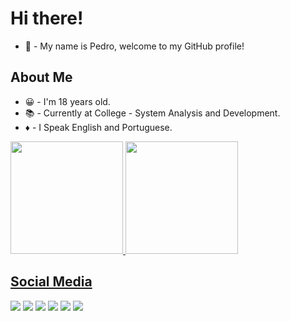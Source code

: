# Hi there!

* 💎 - My name is Pedro, welcome to my GitHub profile!

## About Me
* 😀 - I'm 18 years old.
* 📚 - Currently at College - System Analysis and Development.
* ♦ - I Speak English and Portuguese.

<div>
  <a href="https://github.com/pkielblock">
  <img height="180em" src="https://github-readme-stats.vercel.app/api?username=pkielblock&show_icons=true&theme=tokyonight&include_all_commits=true&count_private=true"/>
  <img height="180em" src="https://github-readme-stats.vercel.app/api/top-langs/?username=pkielblock&layout=compact&langs_count=7&theme=tokyonight"/>
</div>
  
  ## Social Media
  
<div>
  <a href="https://www.facebook.com/pedrokielblock/" target="_blank"><img src="https://img.shields.io/badge/Facebook-1877F2?style=for-the-badge&logo=facebook&logoColor=white" target="_blank"></a>
  <a href="https://www.instagram.com/pkielblock/" target="_blank"><img src="https://img.shields.io/badge/Instagram-E4405F?style=for-the-badge&logo=instagram&logoColor=white" target="_blank"></a>
  <a href="https://www.twitter.com/pkielblock/" target="_blank"><img src="https://img.shields.io/badge/Twitter-1DA1F2?style=for-the-badge&logo=twitter&logoColor=white" target="_blank"></a>
  <a href="https://www.linkedin.com/in/pedro-kielblock-b541aa1a8/" target="_blank"><img src="https://img.shields.io/badge/LinkedIn-0077B5?style=for-the-badge&logo=linkedin&logoColor=white" target="_blank"></a>
  <a href="https://steamcommunity.com/id/4sm0d3uz/" target="_blank"><img src="https://img.shields.io/badge/Steam-000000?style=for-the-badge&logo=steam&logoColor=white" target="_blank"></a>
  <a href="https://open.spotify.com/user/31jofjupny7a2actq7btbhc6a6oy" target="_blank"><img src="https://img.shields.io/badge/Spotify-1ED760?&style=for-the-badge&logo=spotify&logoColor=white" target="_blank"></a>
</div>
